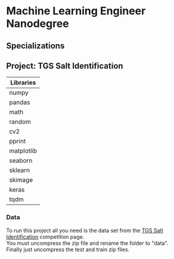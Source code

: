 # Machine Learning Engineer Nanodegree
## Specializations
## Project: TGS Salt Identification

| Libraries  |
| ---------- |
| numpy      |
| pandas     |
| math       |
| random     |
| cv2        |
| pprint     |
| matplotlib |
| seaborn    |
| sklearn    |
| skimage    |
| keras      |
| tqdm       |

### Data

To run this project all you need is the data set from the [TGS Salt Identification](https://www.kaggle.com/c/tgs-salt-identification-challenge/data) competition page.  
You must uncompress the zip file and rename the folder to "data".  
Finally just uncompress the test and train zip files.
